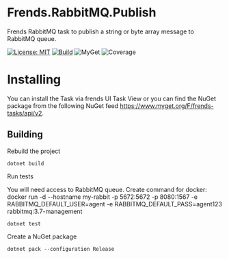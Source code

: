 # Frends.RabbitMQ.Publish
Frends RabbitMQ task to publish a string or byte array message to RabbitMQ queue.

[![License: MIT](https://img.shields.io/badge/License-MIT-green.svg)](https://opensource.org/licenses/MIT) 
[![Build](https://github.com/FrendsPlatform/Frends.RabbitMQ/actions/workflows/Publish_build_and_test_on_main.yml/badge.svg)](https://github.com/FrendsPlatform/Frends.RabbitMQ/actions)
![MyGet](https://img.shields.io/myget/frends-tasks/v/Frends.RabbitMQ.Publish)
![Coverage](https://app-github-custom-badges.azurewebsites.net/Badge?key=FrendsPlatform/Frends.RabbitMQ/Frends.RabbitMQ.Publish|main)

# Installing

You can install the Task via frends UI Task View or you can find the NuGet package from the following NuGet feed https://www.myget.org/F/frends-tasks/api/v2.

## Building


Rebuild the project

`dotnet build`

Run tests

You will need access to RabbitMQ queue. Create command for docker: docker run -d --hostname my-rabbit -p 5672:5672 -p 8080:1567 -e RABBITMQ_DEFAULT_USER=agent -e RABBITMQ_DEFAULT_PASS=agent123  rabbitmq:3.7-management

`dotnet test`


Create a NuGet package

`dotnet pack --configuration Release`
